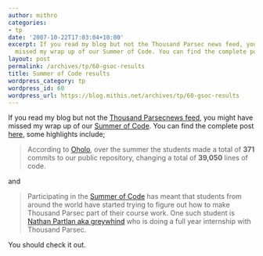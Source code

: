 ```yaml
---
author: mithro
categories:
- tp
date: '2007-10-22T17:03:04+10:00'
excerpt: If you read my blog but not the Thousand Parsec news feed, you might have
  missed my wrap up of our Summer of Code. You can find the complete post...
layout: post
permalink: /archives/tp/60-gsoc-results
title: Summer of Code results
wordpress_category: tp
wordpress_id: 60
wordpress_url: https://blog.mithis.net/archives/tp/60-gsoc-results
---
```


<div ><p>If you read my blog but not the <a href="http://www.thousandparsec.net/">Thousand Parsec</a><a href="http://www.thousandparsec.net/tp/rss.php">news feed</a>, you might have missed my wrap up of our <a href="http://code.google.com/soc/">Summer of Code</a>. You can find the complete post <a href="http://www.thousandparsec.net/tp/news.php/2007-10-20-1302">here</a>, some highlights include;</p><blockquote><p> According to <a href="http://www.ohloh.net/">Oholo</a>, over the summer the students made a total of <strong>371</strong> commits to our public repository, changing a total of <strong>39,050</strong> lines of code.</p></blockquote><p>and</p><blockquote><p> Participating in the <a href="http://www.google.com/soc">Summer of Code</a> has meant that students from around the world have started trying to figure out how to make Thousand Parsec part of their course work. One such student is  <a href="http://www.ohloh.net/projects/3679/contributors/46709"> Nathan Partlan aka greywhind</a> who is doing a full year internship with Thousand Parsec.</p></blockquote><p>You should check it out.</p></div>